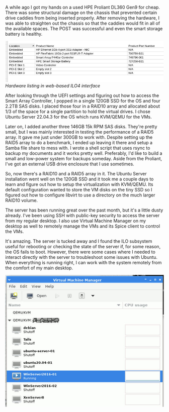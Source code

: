 A while ago I got my hands on a used HPE Proliant DL360 Gen9 for cheap.
There was some structural damage on the chassis that prevented certain drive caddies
from being inserted properly. After removing the hardware, I was able to straighten
out the chassis so that the caddies would fit in all of the available spaces.
The POST was successful and even the smart storage battery is healthy.

![alt text](images/proliant-hardware.jpg)\
*Hardware listing in web-based ILO4 interface*

After looking through the UEFI settings and figuring out how to access the Smart
Array Controller, I popped in a single 120GB SSD for the OS and four 2.2TB SAS
disks. I placed those four in a RAID10 array and allocated about 1/3 of the space
for a single partition to hold the virtual drives.
I chose Ubuntu Server 22.04.3 for the OS which runs KVM/QEMU for the VMs.

Later on, I added another three 146GB 15k RPM SAS disks. They're
pretty small, but I was mainly interested in testing the performance of a RAID5 array.
It gave me just under 300GB to work with. Despite setting up the RAID5 array to
do a benchmark, I ended up leaving it there and setup a Samba file share to mess with.
I wrote a shell script that uses rsync to backup my documents and it works pretty well.
Preferably, I'd like to build a small and low-power system for backups someday.
Aside from the Proliant, I've got an external USB drive enclosure that I use sometimes.

So, now there's a RAID10 and a RAID5 array in it. The Ubuntu Server installation
went well on the 120GB SSD and it took me a couple days to learn and figure
out how to setup the virtualization with KVM/QEMU. Its default configuration
wanted to store the VM disks on the tiny SSD so I figured out how to configure
libvirt to use a directory on the much larger RAID10 volume.

The server has been running great over the past month, but it's a little dusty
already. I've been using SSH with public-key security to access the server
from my regular desktop. I also use Virtual Machine Manager on my desktop
as well to remotely manage the VMs and its Spice client to control the
VMs.

It's amazing. The server is tucked away and I found the ILO subsystem useful
for rebooting or checking the state of the server if, for some reason, the OS fails to
boot. However, there were some cases where I needed to interact directly with
the server to troubleshoot some issues with Ubuntu.
When everything is running right, I can work with the system remotely from
the comfort of my main desktop.

![alt text](images/virtual-machine-manager.jpg)
